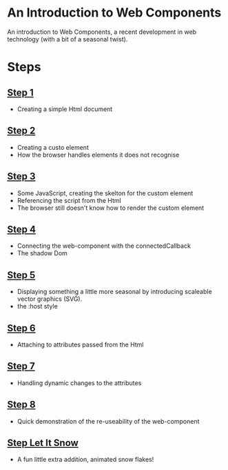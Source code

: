 # An Introduction to Web Components
An introduction to  Web Components, a recent development in web technology (with a bit of a seasonal twist).

# Steps

## [Step 1](/step-01)
* Creating a simple Html document

## [Step 2](/step-02)
* Creating a custo element
* How the browser handles elements it does not recognise

## [Step 3](/step-03)
* Some JavaScript, creating the skelton for the custom element
* Referencing the script from the Html
* The browser still doesn't know how to render the custom element

## [Step 4](/step-04)
* Connecting the web-component with the connectedCallback
* The shadow Dom

## [Step 5](/step-05)
* Displaying something a little more seasonal by introducing scaleable vector graphics (SVG).
* the :host style

## [Step 6](/step-06)
* Attaching to attributes passed from the Html

## [Step 7](/step-07)
* Handling dynamic changes to the attributes

## [Step 8](/step-08)
* Quick demonstration of the re-useability of the web-component

## [Step Let It Snow](/step-let-it-snow)
* A fun little extra addition, animated snow flakes!